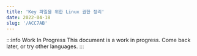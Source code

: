 ```yaml
---
title: 'Key 파일을 위한 Linux 권한 정리'
date: 2022-04-18
slug: '/ACC7AB'
---
```


:::info Work In Progress
This document is a work in progress. Come back later, or try other languages.
:::
